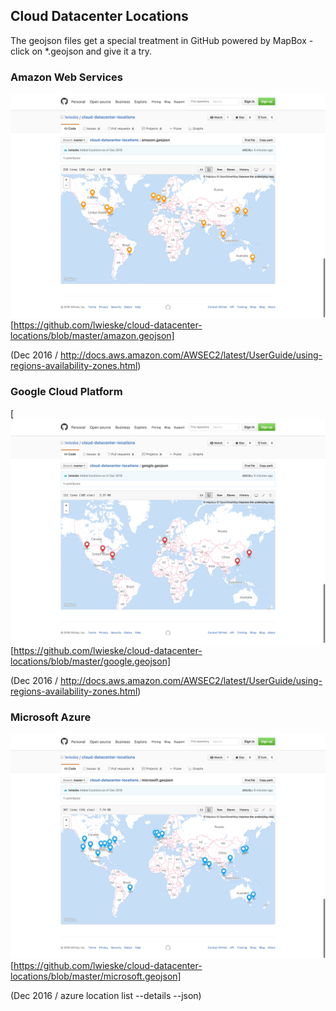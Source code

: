 ## Cloud Datacenter Locations

The geojson files get a special treatment in GitHub powered by MapBox - click on *.geojson and give it a try.

### Amazon Web Services

![](https://github.com/lwieske/cloud-datacenter-locations/blob/master/amazon.png)[https://github.com/lwieske/cloud-datacenter-locations/blob/master/amazon.geojson]

(Dec 2016 / http://docs.aws.amazon.com/AWSEC2/latest/UserGuide/using-regions-availability-zones.html)

### Google Cloud Platform

[![](https://github.com/lwieske/cloud-datacenter-locations/blob/master/google.png)[https://github.com/lwieske/cloud-datacenter-locations/blob/master/google.geojson]

(Dec 2016 / http://docs.aws.amazon.com/AWSEC2/latest/UserGuide/using-regions-availability-zones.html)

### Microsoft Azure

![](https://github.com/lwieske/cloud-datacenter-locations/blob/master/microsoft.png)[https://github.com/lwieske/cloud-datacenter-locations/blob/master/microsoft.geojson]

(Dec 2016 / azure location list --details --json)
